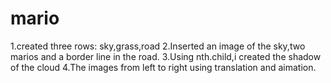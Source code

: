 # mario
1.created three rows: sky,grass,road
2.Inserted an image of the sky,two marios and a border line in the road.
3.Using nth.child,i created the shadow of the cloud
4.The images from left to right using translation and aimation.
